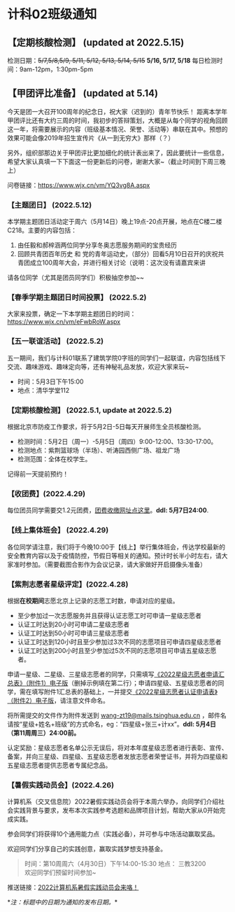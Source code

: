 # 计科02班级通知

## 【定期核酸检测】 (updated at 2022.5.15)

检测日期：~~5/7,5/8,5/9, 5/11, 5/12, 5/13, 5/14, 5/15~~  **5/16, 5/17, 5/18**
每日检测时间：9am-12pm，1:30pm-5pm

## 【甲团评比准备】 (updated at 5.14)

今天是团一大召开100周年的纪念日，祝大家（迟到的）青年节快乐！
距离本学年甲团评比还有大约三周的时间，我初步的答辩策划，大概是从每个同学的视角回顾这一年，将需要展示的内容（班级基本情况、荣誉、活动等）串联在其中。预想的效果可能会像2019年招生宣传片《从一到无穷大》那样（？）

另外，组织部那边关于甲团评比更加细化的统计表出来了，因此要统计一些信息，希望大家认真填一下下面这一份更新后的问卷，谢谢大家~（截止时间到下周三晚上）

问卷链接：https://www.wjx.cn/vm/YQ3vg8A.aspx

### 【主题团日】 (2022.5.12)

本学期主题团日活动定于周六（5月14日）晚上19点-20点开展，地点在C楼二楼C218。主要的内容包括：

1. 由任毅和郝梓涵两位同学分享冬奥志愿服务期间的宝贵经历
2. 回顾共青团百年历史 和 党的青年运动史，（部分）回看5月10日召开的庆祝共青团成立100周年大会，并进行相关讨论（说明：这次没有请嘉宾来讲

请各位同学（尤其是团员同学们）积极抽空参加~~

### 【春季学期主题团日时间投票】 (2022.5.2)

大家来投票，确定一下本学期主题团日的时间：https://www.wjx.cn/vm/eFwbRoW.aspx

### 【五一联谊活动】 (2022.5.2)

五一期间，我们与计科01联系了建筑学院0字班的同学们一起联谊，内容包括线下交流、趣味游戏、趣味定向等，还有神秘礼品发放，欢迎大家来玩~

- 时间：5月3日下午15:00
- 地点：清华学堂112

### 【定期核酸检测】 (2022.5.1, update at 2022.5.2)

根据北京市防疫工作要求，将于5月2日-5日每天开展师生全员核酸检测。

- 检测时间：5月2日（周一）-5月5日（周四）9:00-12:00、13:30-17:00。
- 检测地点：紫荆篮球场（半场）、听涛园西侧广场、祖龙广场
- 检测范围：全体在校学生。

记得前一天提前预约！

### 【收团费】(2022.4.29)

每位团员同学需要交1.2元团费，[团费收缴网址点这里](http://fa-online.tsinghua.edu.cn/sfdt/)。**ddl: 5月7日24:00**.

### 【线上集体班会】 (2022.4.29)

各位同学请注意，我们将于今晚10:00于【线上】举行集体班会，传达学校最新的安全教育内容以及于疫情防控，节假日等相关的通知。预计时长半小时左右，请大家准时参加。（需要截图合影作为会议记录，请大家做好开启摄像头准备）

### 【紫荆志愿者星级评定】(2022.4.28)

根据**在校期间**志愿北京上记录的志愿工时数，申请对应的星级。

- 至少参加过一次志愿服务并且获得认证志愿工时可申请一星级志愿者
- 认证工时达到20小时可申请二星级志愿者
- 认证工时达到50小时可申请三星级志愿者
- 认证工时达到120小时且至少参加过3次不同的志愿项目可申请四星级志愿者
- 认证工时达到200小时且至少参加过5次不同的志愿项目可申请五星级志愿者。

申请一星级、二星级、三星级志愿者的同学，只需填写[《2022星级志愿者申请汇总表》（附件1）电子版](https://cloud.tsinghua.edu.cn/f/501ce76480ba4b26afde/?dl=1)（删掉示例填在第二行）；申请四星级、五星级志愿者的同学，需在填写附件1汇总表的基础上，一并提交[《2022星级志愿者认证申请表》（附件2）电子版](https://cloud.tsinghua.edu.cn/f/6271bf489343496a96cb/?dl=1)，请注意文件命名。

将所需提交的文件作为附件发送到 wang-zt19@mails.tsinghua.edu.cn ，邮件名请按“星级+姓名+班级”的方式命名，eg：“四星级+张三+计xx”。**ddl: 5月4日（第11周周三）24:00前。**

认定奖励：星级志愿者名单公示无误后，将对本年度星级志愿者进行表彰、宣传、备案，并向三星级、四星级、五星级志愿者发放志愿者荣誉证书，并将为四星级和五星级志愿者提供志愿者专属纪念品。

### 【暑假实践动员会】(2022.4.26)

计算机系（交叉信息院）2022暑假实践动员会将于本周六举办，向同学们介绍社会实践背景与要求，发布本次实践参考选题和品牌项目计划，帮助大家从0开始完成实践。

参会同学们将获得10个通用能力点（实践必备），并可参与中场活动赢取奖品。

欢迎同学们分享自己的实践创意，赢取实践梦想支持基金。

> 时间：第10周周六（4月30日）下午14:00-15:30
> 地点： 三教3200  
> 欢迎同学们预留时间参加~

推送链接：[2022计算机系暑假实践动员会来咯！](https://mp.weixin.qq.com/s/BXfwtMbKw6nddKLU8t1vTg)


\**注：标题中的日期为通知的发布日期。*\*
